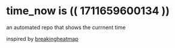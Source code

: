 # time_now is (( 1711659600134 ))

an automated repo that shows the currnent time

inspired by [breakingheatmap](https://github.com/breakingheatmap/breakingheatmap)